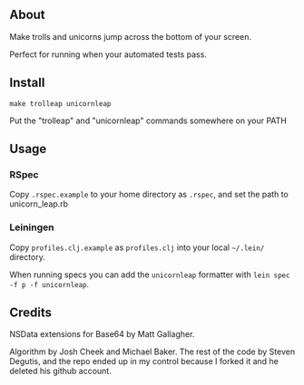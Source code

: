## About

Make trolls and unicorns jump across the bottom of your screen.

Perfect for running when your automated tests pass.

## Install

`make trolleap unicornleap`

Put the "trolleap" and "unicornleap" commands somewhere on your PATH

## Usage

### RSpec
Copy `.rspec.example` to your home directory as `.rspec`, and set the path to unicorn_leap.rb

### Leiningen
Copy `profiles.clj.example` as `profiles.clj` into your local `~/.lein/` directory.

When running specs you can add the `unicornleap` formatter with `lein spec -f p -f unicornleap`.

## Credits

NSData extensions for Base64 by Matt Gallagher.

Algorithm by Josh Cheek and Michael Baker.
The rest of the code by Steven Degutis, and the repo ended up in my control because I forked it and he deleted his github account.
